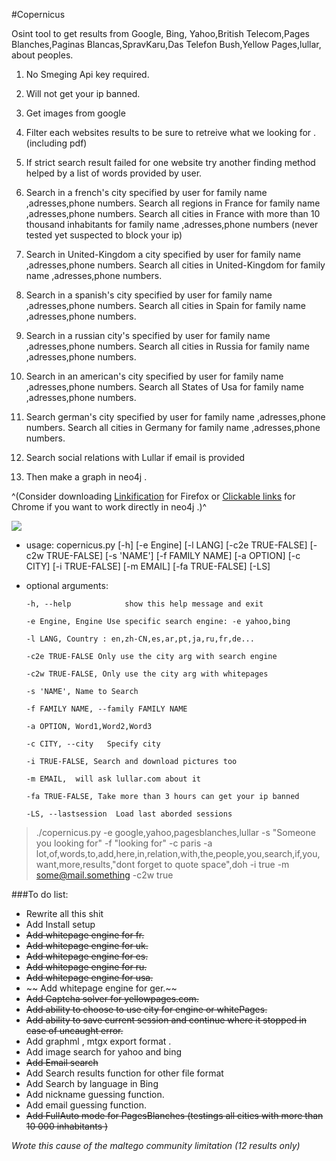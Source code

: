 #Copernicus
 
 

Osint tool to get results from Google, Bing, Yahoo,British Telecom,Pages Blanches,Paginas Blancas,SpravKaru,Das Telefon Bush,Yellow Pages,lullar, about peoples.

1. No Smeging Api key required.

2. Will not get your ip banned.

3. Get images from google

4. Filter each websites results to be sure to retreive what we looking for . (including pdf)

5. If strict search result failed for one website try another finding method helped by a list of words provided by user.

6. Search in a french's city specified by user for family name ,adresses,phone numbers.
Search  all regions in France for family name ,adresses,phone numbers.
 Search  all cities in France with more than 10 thousand inhabitants for family name ,adresses,phone numbers (never tested  yet suspected to block your ip)
 
7. Search in United-Kingdom a city specified by user for family name ,adresses,phone numbers.
 Search  all cities in United-Kingdom for family name ,adresses,phone numbers.
 
8. Search in a spanish's city specified by user for family name ,adresses,phone numbers.
 Search all cities in Spain for family name ,adresses,phone numbers.
 
9. Search in a russian city's specified by user for family name ,adresses,phone numbers.
 Search all cities in Russia for family name ,adresses,phone numbers.
 
10. Search in an american's city specified by user for family name ,adresses,phone numbers.
 Search all States of Usa for family name ,adresses,phone numbers. 
 
11. Search german's city specified by user for family name ,adresses,phone numbers.
 Search all cities in Germany for family name ,adresses,phone numbers. 
 
12. Search social relations with Lullar if email is provided
 
13. Then make a graph in neo4j .

^(Consider downloading [Linkification](https://addons.mozilla.org/fr/firefox/addon/linkification/)  for Firefox or [Clickable links](https://chrome.google.com/webstore/detail/clickable-links/mgamelhnfokapndfdodnmfiningckjia) for Chrome if you want to work directly in neo4j .)^




![](http://img15.hostingpics.net/pics/938427copernicus0.png) 

- usage: copernicus.py [-h] [-e Engine] [-l LANG] [-c2e TRUE-FALSE]
                     [-c2w TRUE-FALSE] [-s 'NAME'] [-f FAMILY NAME]
                     [-a OPTION] [-c CITY] [-i TRUE-FALSE] [-m EMAIL]
                     [-fa TRUE-FALSE] [-LS]
- optional arguments:

	  -h, --help            show this help message and exit
	  
	  -e Engine, Engine Use specific search engine: -e yahoo,bing
	  
	  -l LANG, Country : en,zh-CN,es,ar,pt,ja,ru,fr,de...
	  
	  -c2e TRUE-FALSE Only use the city arg with search engine
	  
	  -c2w TRUE-FALSE, Only use the city arg with whitepages 
	  
	  -s 'NAME', Name to Search
	  
	  -f FAMILY NAME, --family FAMILY NAME
	  
	  -a OPTION, Word1,Word2,Word3
	  
	  -c CITY, --city   Specify city
	  
	  -i TRUE-FALSE, Search and download pictures too
	  
	  -m EMAIL,  will ask lullar.com about it
	  
	  -fa TRUE-FALSE, Take more than 3 hours can get your ip banned

	  -LS, --lastsession  Load last aborded sessions

	



>./copernicus.py -e google,yahoo,pagesblanches,lullar -s "Someone you looking for" -f "looking for" -c paris -a lot,of,words,to,add,here,in,relation,with,the,people,you,search,if,you,want,more,results,"dont forget to quote space",doh   -i true -m some@mail.something -c2w true
   
###To do list:
- Rewrite all this shit
- Add Install setup 
-   ~~Add whitepage engine for fr.~~
-   ~~Add whitepage engine for uk.~~
-   ~~Add whitepage engine for es.~~
-   ~~Add whitepage engine for ru.~~
-   ~~Add whitepage engine for usa.~~
- ~~ Add whitepage engine for ger.~~
- ~~Add Captcha solver for yellowpages.com.~~
- ~~Add ability to choose to use city for engine or whitePages.~~
-  ~~Add ability to save current session and continue where it stopped in  case of uncaught error.~~
-  Add graphml , mtgx export format .
-  Add image search for yahoo and bing
- ~~Add Email search~~
- Add Search results function for other file format 
- Add Search by language in Bing
- Add nickname guessing function.
- Add email guessing function.
- ~~Add FullAuto mode for PagesBlanches (testings all cities with more than 10 000 inhabitants )~~

*Wrote this cause of the maltego community limitation (12 results only)*

